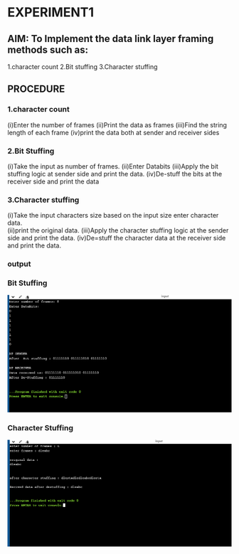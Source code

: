 # EXPERIMENT1



## AIM: To Implement the data link layer framing methods such as:
   1.character count
   2.Bit stuffing
   3.Character stuffing


## PROCEDURE
### 1.character count
  (i)Enter the number of frames
  (ii)Print the data as frames
  (iii)Find the string length of each frame
  (iv)print the data both at sender and receiver sides
  
### 2.Bit Stuffing
  (i)Take the input as number of frames.
  (ii)Enter Databits
  (iii)Apply the bit stuffing logic at sender side and print the data.
  (iv)De-stuff the bits at the receiver side and print the data
### 3.Character stuffing
   (i)Take the input characters size based on the input size enter character data.  
   (ii)print the original data.
   (iii)Apply the character stuffing logic at the sender side and print the data.
   (iv)De=stuff the character data at the receiver side and print the data.


### output



### Bit Stuffing
![output](Bitstuffing.png)

### Character Stuffing
![output](Characterstuff.png)
